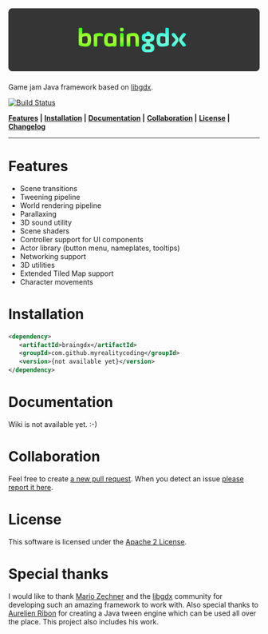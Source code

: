 ![logo](logo.png)
-
Game jam Java framework based on [libgdx](https://libgdx.badlogicgames.com/).

[![Build Status](https://travis-ci.org/MyRealityCoding/braingdx.svg?branch=master)](https://travis-ci.org/MyRealityCoding/braingdx)

**[Features](#features) |**
**[Installation](#installation) |**
**[Documentation](#documentation) |**
**[Collaboration](#collaboration) |**
**[License](#license) |**
**[Changelog](CHANGELOG.md)**

---

# Features

* Scene transitions
* Tweening pipeline
* World rendering pipeline
* Parallaxing
* 3D sound utility
* Scene shaders
* Controller support for UI components
* Actor library (button menu, nameplates, tooltips)
* Networking support
* 3D utilities
* Extended Tiled Map support
* Character movements

# Installation

```xml
<dependency>
   <artifactId>braingdx</artifactId>
   <groupId>com.github.myrealitycoding</groupId>
   <version>{not available yet}</version>
</dependency>
```

# Documentation

Wiki is not available yet. :-)

# Collaboration

Feel free to create [a new pull request](https://github.com/MyRealityCoding/braingdx/pull/new/master). When you detect an issue [please report it here](https://github.com/MyRealityCoding/braingdx/issues).

# License

This software is licensed under the [Apache 2 License](LICENSE).

# Special thanks

I would like to thank [Mario Zechner](https://twitter.com/badlogicgames) and the [libgdx](https://libgdx.badlogicgames.com/) community for developing such an amazing framework to work with.
Also special thanks to [Aurelien Ribon](http://www.aurelienribon.com/blog/projects/universal-tween-engine) for creating a Java tween engine which can be used all over the place. This project also includes his work.

